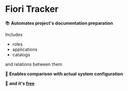 # Fiori Tracker

📚 **Automates project's documentation preparation**

Includes
- roles
- applications
- catalogs<br>

and relations between them

👐 **Enables comparison with actual system configuration**


🍬 **and it's [free](/free.md)**



